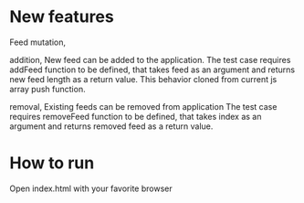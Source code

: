 New features
================================================================================

Feed mutation,

  addition,
    New feed can be added to the application.
    The test case requires addFeed function to be defined,
    that takes feed as an argument and returns new feed length as a return value.
    This behavior cloned from current js array push function.


  removal,
    Existing feeds can be removed from application
    The test case requires removeFeed function to be defined,
    that takes index as an argument and returns removed feed as a return value.




How to run
================================================================================

Open index.html with your favorite browser
